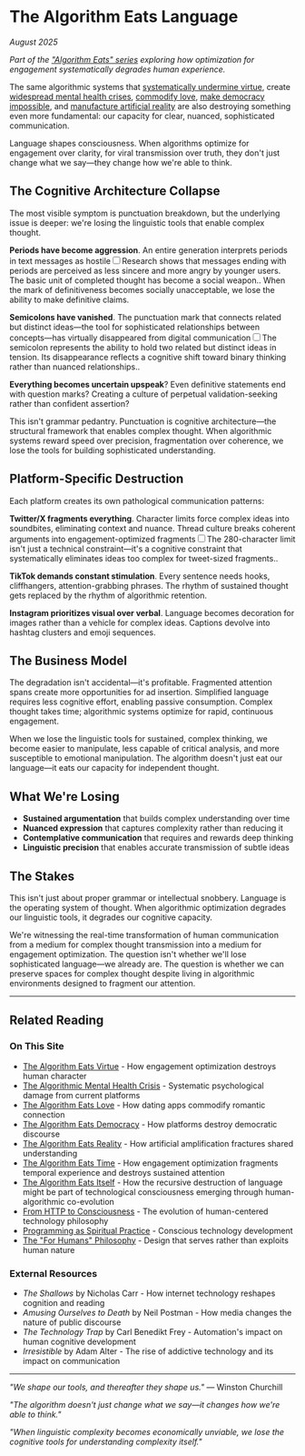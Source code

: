 # The Algorithm Eats Language

*August 2025*

*Part of the ["Algorithm Eats" series](/themes/algorithmic-critique) exploring how optimization for engagement systematically degrades human experience.*

The same algorithmic systems that [systematically undermine virtue](/essays/2025-08-26-the_algorithm_eats_virtue), create [widespread mental health crises](/essays/2025-08-26-algorithmic_mental_health_crisis), [commodify love](/essays/2025-08-27-the_algorithm_eats_love), [make democracy impossible](/essays/2025-08-27-the_algorithm_eats_democracy), and [manufacture artificial reality](/essays/2025-08-27-the_algorithm_eats_reality) are also destroying something even more fundamental: our capacity for clear, nuanced, sophisticated communication.

Language shapes consciousness. When algorithms optimize for engagement over clarity, for viral transmission over truth, they don't just change what we say—they change how we're able to think.

## The Cognitive Architecture Collapse

The most visible symptom is punctuation breakdown, but the underlying issue is deeper: we're losing the linguistic tools that enable complex thought.

**Periods have become aggression**. An entire generation interprets periods in text messages as hostile<label for="sn-period-hostility" class="margin-toggle sidenote-number"></label><input type="checkbox" id="sn-period-hostility" class="margin-toggle"/><span class="sidenote">Research shows that messages ending with periods are perceived as less sincere and more angry by younger users. The basic unit of completed thought has become a social weapon.</span>. When the mark of definitiveness becomes socially unacceptable, we lose the ability to make definitive claims.

**Semicolons have vanished**. The punctuation mark that connects related but distinct ideas—the tool for sophisticated relationships between concepts—has virtually disappeared from digital communication<label for="sn-semicolon-thinking" class="margin-toggle sidenote-number"></label><input type="checkbox" id="sn-semicolon-thinking" class="margin-toggle"/><span class="sidenote">The semicolon represents the ability to hold two related but distinct ideas in tension. Its disappearance reflects a cognitive shift toward binary thinking rather than nuanced relationships.</span>.

**Everything becomes uncertain upspeak**? Even definitive statements end with question marks? Creating a culture of perpetual validation-seeking rather than confident assertion?

This isn't grammar pedantry. Punctuation is cognitive architecture—the structural framework that enables complex thought. When algorithmic systems reward speed over precision, fragmentation over coherence, we lose the tools for building sophisticated understanding.

## Platform-Specific Destruction

Each platform creates its own pathological communication patterns:

**Twitter/X fragments everything**. Character limits force complex ideas into soundbites, eliminating context and nuance. Thread culture breaks coherent arguments into engagement-optimized fragments<label for="sn-twitter-compression" class="margin-toggle sidenote-number"></label><input type="checkbox" id="sn-twitter-compression" class="margin-toggle"/><span class="sidenote">The 280-character limit isn't just a technical constraint—it's a cognitive constraint that systematically eliminates ideas too complex for tweet-sized fragments.</span>.

**TikTok demands constant stimulation**. Every sentence needs hooks, cliffhangers, attention-grabbing phrases. The rhythm of sustained thought gets replaced by the rhythm of algorithmic retention.

**Instagram prioritizes visual over verbal**. Language becomes decoration for images rather than a vehicle for complex ideas. Captions devolve into hashtag clusters and emoji sequences.

## The Business Model

The degradation isn't accidental—it's profitable. Fragmented attention spans create more opportunities for ad insertion. Simplified language requires less cognitive effort, enabling passive consumption. Complex thought takes time; algorithmic systems optimize for rapid, continuous engagement.

When we lose the linguistic tools for sustained, complex thinking, we become easier to manipulate, less capable of critical analysis, and more susceptible to emotional manipulation. The algorithm doesn't just eat our language—it eats our capacity for independent thought.

## What We're Losing

- **Sustained argumentation** that builds complex understanding over time
- **Nuanced expression** that captures complexity rather than reducing it
- **Contemplative communication** that requires and rewards deep thinking
- **Linguistic precision** that enables accurate transmission of subtle ideas

## The Stakes

This isn't just about proper grammar or intellectual snobbery. Language is the operating system of thought. When algorithmic optimization degrades our linguistic tools, it degrades our cognitive capacity.

We're witnessing the real-time transformation of human communication from a medium for complex thought transmission into a medium for engagement optimization. The question isn't whether we'll lose sophisticated language—we already are. The question is whether we can preserve spaces for complex thought despite living in algorithmic environments designed to fragment our attention.

---

## Related Reading

### On This Site
- [The Algorithm Eats Virtue](/essays/2025-08-26-the_algorithm_eats_virtue) - How engagement optimization destroys human character
- [The Algorithmic Mental Health Crisis](/essays/2025-08-26-algorithmic_mental_health_crisis) - Systematic psychological damage from current platforms
- [The Algorithm Eats Love](/essays/2025-08-27-the_algorithm_eats_love) - How dating apps commodify romantic connection
- [The Algorithm Eats Democracy](/essays/2025-08-27-the_algorithm_eats_democracy) - How platforms destroy democratic discourse
- [The Algorithm Eats Reality](/essays/2025-08-27-the_algorithm_eats_reality) - How artificial amplification fractures shared understanding
- [The Algorithm Eats Time](/essays/2025-09-01-the_algorithm_eats_time) - How engagement optimization fragments temporal experience and destroys sustained attention
- [The Algorithm Eats Itself](/essays/2025-08-29-the_algorithm_eats_itself) - How the recursive destruction of language might be part of technological consciousness emerging through human-algorithmic co-evolution
- [From HTTP to Consciousness](/essays/2025-08-27-from_http_to_consciousness) - The evolution of human-centered technology philosophy
- [Programming as Spiritual Practice](/essays/2025-08-26-programming_as_spiritual_practice) - Conscious technology development
- [The "For Humans" Philosophy](/themes/for-humans-philosophy) - Design that serves rather than exploits human nature

### External Resources
- *The Shallows* by Nicholas Carr - How internet technology reshapes cognition and reading
- *Amusing Ourselves to Death* by Neil Postman - How media changes the nature of public discourse
- *The Technology Trap* by Carl Benedikt Frey - Automation's impact on human cognitive development
- *Irresistible* by Adam Alter - The rise of addictive technology and its impact on communication

---

*"We shape our tools, and thereafter they shape us."* — Winston Churchill

*"The algorithm doesn't just change what we say—it changes how we're able to think."*

*"When linguistic complexity becomes economically unviable, we lose the cognitive tools for understanding complexity itself."*